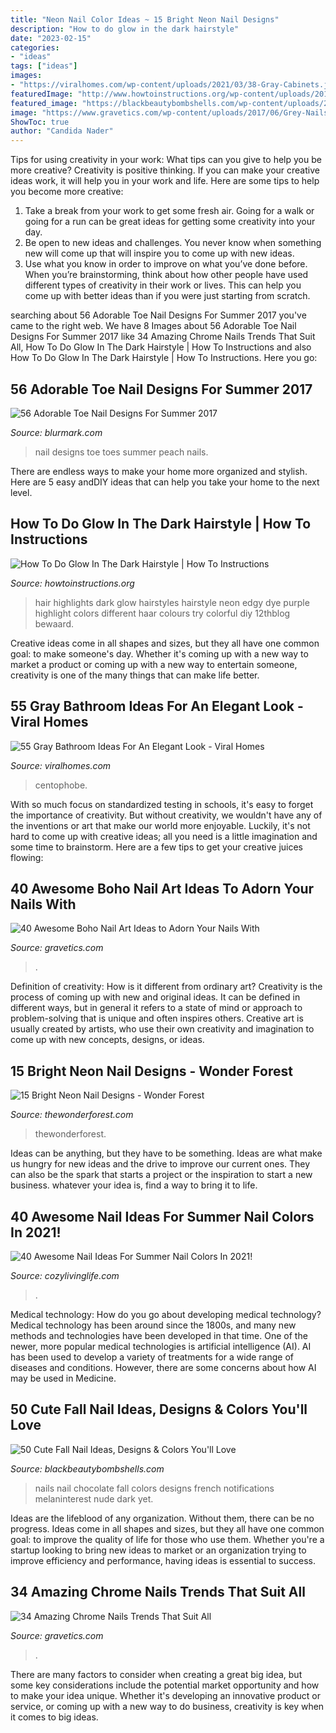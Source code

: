 ```yaml
---
title: "Neon Nail Color Ideas ~ 15 Bright Neon Nail Designs"
description: "How to do glow in the dark hairstyle"
date: "2023-02-15"
categories:
- "ideas"
tags: ["ideas"]
images:
- "https://viralhomes.com/wp-content/uploads/2021/03/38-Gray-Cabinets.jpg"
featuredImage: "http://www.howtoinstructions.org/wp-content/uploads/2016/11/How-To-Do-Glow-In-The-Dark-Hairstyle-2.jpg"
featured_image: "https://blackbeautybombshells.com/wp-content/uploads/2019/09/CB08009A-8793-4C26-B51D-DD29F4569AFD.jpeg"
image: "https://www.gravetics.com/wp-content/uploads/2017/06/Grey-Nails-With-Adorable-Design.jpg"
ShowToc: true
author: "Candida Nader"
---
```



Tips for using creativity in your work: What tips can you give to help you be more creative?
Creativity is positive thinking. If you can make your creative ideas work, it will help you in your work and life. Here are some tips to help you become more creative: 
1. Take a break from your work to get some fresh air. Going for a walk or going for a run can be great ideas for getting some creativity into your day. 
2. Be open to new ideas and challenges. You never know when something new will come up that will inspire you to come up with new ideas. 
3. Use what you know in order to improve on what you’ve done before. When you’re brainstorming, think about how other people have used different types of creativity in their work or lives. This can help you come up with better ideas than if you were just starting from scratch. 

	

		
searching about 56 Adorable Toe Nail Designs For Summer 2017 you've came to the right web. We have 8 Images about 56 Adorable Toe Nail Designs For Summer 2017 like 34 Amazing Chrome Nails Trends That Suit All, How To Do Glow In The Dark Hairstyle | How To Instructions and also How To Do Glow In The Dark Hairstyle | How To Instructions. Here you go:
		
    
## 56 Adorable Toe Nail Designs For Summer 2017

<img loading=lazy src="http://www.blurmark.com/wp-content/uploads/2017/04/Peach-Toes-Nail-Art.jpg" onerror="this.onerror=null;this.src='https://tse1.mm.bing.net/th?id=OIP.1lgQVU3GOAgvC2xscb3GIAHaHa&amp;pid=15.1';" alt="56 Adorable Toe Nail Designs For Summer 2017">

_Source: blurmark.com_

>nail designs toe toes summer peach nails. 

	

There are endless ways to make your home more organized and stylish. Here are 5 easy andDIY ideas that can help you take your home to the next level.

    
## How To Do Glow In The Dark Hairstyle | How To Instructions

<img loading=lazy src="http://www.howtoinstructions.org/wp-content/uploads/2016/11/How-To-Do-Glow-In-The-Dark-Hairstyle-2.jpg" onerror="this.onerror=null;this.src='https://tse2.mm.bing.net/th?id=OIP.WoGygrDvBuZjcfJwQOl71AHaJ-&amp;pid=15.1';" alt="How To Do Glow In The Dark Hairstyle | How To Instructions">

_Source: howtoinstructions.org_

>hair highlights dark glow hairstyles hairstyle neon edgy dye purple highlight colors different haar colours try colorful diy 12thblog bewaard. 

	

Creative ideas come in all shapes and sizes, but they all have one common goal: to make someone's day. Whether it's coming up with a new way to market a product or coming up with a new way to entertain someone, creativity is one of the many things that can make life better.

    
## 55 Gray Bathroom Ideas For An Elegant Look - Viral Homes

<img loading=lazy src="https://viralhomes.com/wp-content/uploads/2021/03/38-Gray-Cabinets.jpg" onerror="this.onerror=null;this.src='https://tse1.mm.bing.net/th?id=OIP.aAAcnkOvnval0LiiFbWa4wHaLH&amp;pid=15.1';" alt="55 Gray Bathroom Ideas For An Elegant Look - Viral Homes">

_Source: viralhomes.com_

>centophobe. 

	

With so much focus on standardized testing in schools, it's easy to forget the importance of creativity. But without creativity, we wouldn't have any of the inventions or art that make our world more enjoyable. Luckily, it's not hard to come up with creative ideas; all you need is a little imagination and some time to brainstorm. Here are a few tips to get your creative juices flowing:

    
## 40 Awesome Boho Nail Art Ideas To Adorn Your Nails With

<img loading=lazy src="https://www.gravetics.com/wp-content/uploads/2017/06/Grey-Nails-With-Adorable-Design.jpg" onerror="this.onerror=null;this.src='https://tse1.mm.bing.net/th?id=OIP.jkPURV37Bxsl2NsvV6Ml3QHaFn&amp;pid=15.1';" alt="40 Awesome Boho Nail Art Ideas to Adorn Your Nails With">

_Source: gravetics.com_

>. 

	

Definition of creativity: How is it different from ordinary art?
Creativity is the process of coming up with new and original ideas. It can be defined in different ways, but in general it refers to a state of mind or approach to problem-solving that is unique and often inspires others. Creative art is usually created by artists, who use their own creativity and imagination to come up with new concepts, designs, or ideas.

    
## 15 Bright Neon Nail Designs - Wonder Forest

<img loading=lazy src="https://www.thewonderforest.com/wp-content/uploads/2021/05/Neon2.jpg" onerror="this.onerror=null;this.src='https://tse2.mm.bing.net/th?id=OIP.VUGHFe92mKc--cL_wejrRgHaLH&amp;pid=15.1';" alt="15 Bright Neon Nail Designs - Wonder Forest">

_Source: thewonderforest.com_

>thewonderforest. 

	

Ideas can be anything, but they have to be something. Ideas are what make us hungry for new ideas and the drive to improve our current ones. They can also be the spark that starts a project or the inspiration to start a new business. whatever your idea is, find a way to bring it to life.

    
## 40 Awesome Nail Ideas For Summer Nail Colors In 2021!

<img loading=lazy src="https://cozylivinglife.com/wp-content/uploads/2021/05/25-2-768x1152.jpg" onerror="this.onerror=null;this.src='https://tse1.mm.bing.net/th?id=OIP.5XrsSYrPTfXgjxiVBpsZaAHaLH&amp;pid=15.1';" alt="40 Awesome Nail Ideas For Summer Nail Colors In 2021!">

_Source: cozylivinglife.com_

>. 

	

Medical technology: How do you go about developing medical technology?
Medical technology has been around since the 1800s, and many new methods and technologies have been developed in that time. One of the newer, more popular medical technologies is artificial intelligence (AI). AI has been used to develop a variety of treatments for a wide range of diseases and conditions. However, there are some concerns about how AI may be used in Medicine.

    
## 50 Cute Fall Nail Ideas, Designs &amp; Colors You&#039;ll Love

<img loading=lazy src="https://blackbeautybombshells.com/wp-content/uploads/2019/09/CB08009A-8793-4C26-B51D-DD29F4569AFD.jpeg" onerror="this.onerror=null;this.src='https://tse4.mm.bing.net/th?id=OIP.egeRSE281mbcpNFRQrc9wAHaJM&amp;pid=15.1';" alt="50 Cute Fall Nail Ideas, Designs &amp; Colors You&#039;ll Love">

_Source: blackbeautybombshells.com_

>nails nail chocolate fall colors designs french notifications melaninterest nude dark yet. 

	

Ideas are the lifeblood of any organization. Without them, there can be no progress. Ideas come in all shapes and sizes, but they all have one common goal: to improve the quality of life for those who use them. Whether you're a startup looking to bring new ideas to market or an organization trying to improve efficiency and performance, having ideas is essential to success.

    
## 34 Amazing Chrome Nails Trends That Suit All

<img loading=lazy src="https://www.gravetics.com/wp-content/uploads/2017/08/Glamour-Chrome-Nails-Trends-2017.jpg" onerror="this.onerror=null;this.src='https://tse2.mm.bing.net/th?id=OIP.TP5YycIif2AeJrBjaZIHqAHaHZ&amp;pid=15.1';" alt="34 Amazing Chrome Nails Trends That Suit All">

_Source: gravetics.com_

>. 

	

There are many factors to consider when creating a great big idea, but some key considerations include the potential market opportunity and how to make your idea unique. Whether it's developing an innovative product or service, or coming up with a new way to do business, creativity is key when it comes to big ideas.

